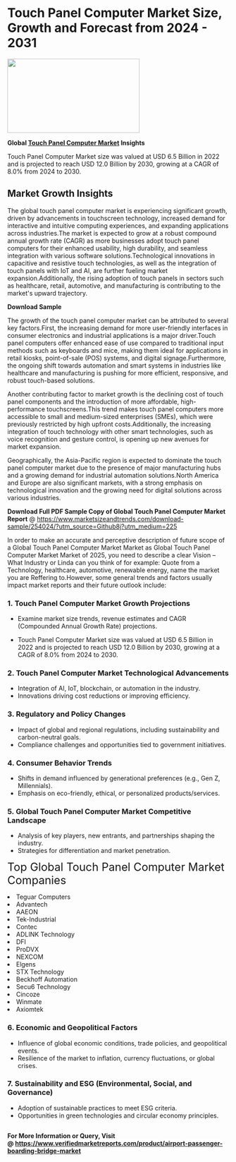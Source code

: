 <H1>Touch Panel Computer Market Size, Growth and Forecast from 2024 - 2031</H1><img class="aligncenter size-medium wp-image-584254" src="https://thirdeyenews.in/wp-content/uploads/2024/09/Global-Market-Research-300x168.jpeg" alt="" width="300" height="168" /><p><strong>Global&nbsp;<a href="https://www.marketsizeandtrends.com/download-sample/254024/?utm_source=Github8j?utm_medium=225">Touch Panel Computer Market</a> Insights</strong></p><p>Touch Panel Computer Market size was valued at USD 6.5 Billion in 2022 and is projected to reach USD 12.0 Billion by 2030, growing at a CAGR of 8.0% from 2024 to 2030.</p><p><h2>Market Growth Insights</h2> <p>The global touch panel computer market is experiencing significant growth, driven by advancements in touchscreen technology, increased demand for interactive and intuitive computing experiences, and expanding applications across industries.The market is expected to grow at a robust compound annual growth rate (CAGR) as more businesses adopt touch panel computers for their enhanced usability, high durability, and seamless integration with various software solutions.Technological innovations in capacitive and resistive touch technologies, as well as the integration of touch panels with IoT and AI, are further fueling market expansion.Additionally, the rising adoption of touch panels in sectors such as healthcare, retail, automotive, and manufacturing is contributing to the market's upward trajectory.</p> <p><strong>Download Sample</strong></p> <p>The growth of the touch panel computer market can be attributed to several key factors.First, the increasing demand for more user-friendly interfaces in consumer electronics and industrial applications is a major driver.Touch panel computers offer enhanced ease of use compared to traditional input methods such as keyboards and mice, making them ideal for applications in retail kiosks, point-of-sale (POS) systems, and digital signage.Furthermore, the ongoing shift towards automation and smart systems in industries like healthcare and manufacturing is pushing for more efficient, responsive, and robust touch-based solutions.</p> <p>Another contributing factor to market growth is the declining cost of touch panel components and the introduction of more affordable, high-performance touchscreens.This trend makes touch panel computers more accessible to small and medium-sized enterprises (SMEs), which were previously restricted by high upfront costs.Additionally, the increasing integration of touch technology with other smart technologies, such as voice recognition and gesture control, is opening up new avenues for market expansion.</p> <p>Geographically, the Asia-Pacific region is expected to dominate the touch panel computer market due to the presence of major manufacturing hubs and a growing demand for industrial automation solutions.North America and Europe are also significant markets, with a strong emphasis on technological innovation and the growing need for digital solutions across various industries.</p> <p><span class=""><strong>Download Full PDF Sample Copy of Global Touch Panel Computer Market Report</strong> @ <a href="https://www.marketsizeandtrends.com/download-sample/254024/?utm_source=Github8j?utm_medium=225" target="_blank">https://www.marketsizeandtrends.com/download-sample/254024/?utm_source=Github8j?utm_medium=225</a></span></p><p>In order to make an accurate and perceptive description of future scope of a Global&nbsp;Touch Panel Computer Market Market as Global&nbsp;Touch Panel Computer Market Market of 2025, you need to describe a clear Vision &ndash; What Industry or Linda can you think of for example: Quote from a Technology, healthcare, automotive, renewable energy, name the market you are Reffering to.However, some general trends and factors usually impact market reports and their future outlook include:</p><h3>1.&nbsp;<strong>Touch Panel Computer Market Growth Projections</strong></h3><ul><li>Examine market size trends, revenue estimates and CAGR (Compounded Annual Growth Rate) projections.</li><li><p>Touch Panel Computer Market size was valued at USD 6.5 Billion in 2022 and is projected to reach USD 12.0 Billion by 2030, growing at a CAGR of 8.0% from 2024 to 2030.</p></li></ul><h3>2.&nbsp;<strong>Touch Panel Computer Market Technological Advancements</strong></h3><ul><li>Integration of AI, IoT, blockchain, or automation in the industry.</li><li>Innovations driving cost reductions or improving efficiency.</li></ul><h3>3.&nbsp;<strong>Regulatory and Policy Changes</strong></h3><ul><li>Impact of global and regional regulations, including sustainability and carbon-neutral goals.</li><li>Compliance challenges and opportunities tied to government initiatives.</li></ul><h3>4.&nbsp;<strong>Consumer Behavior Trends</strong></h3><ul><li>Shifts in demand influenced by generational preferences (e.g., Gen Z, Millennials).</li><li>Emphasis on eco-friendly, ethical, or personalized products/services.</li></ul><h3>5.&nbsp;<strong>Global Touch Panel Computer Market Competitive Landscape</strong></h3><ul><li>Analysis of key players, new entrants, and partnerships shaping the industry.</li><li>Strategies for differentiation and market penetration.</li></ul><p data-pm-slice="1 1 []"><span style="color: inherit; font-family: inherit; font-size: 25px;">Top Global Touch Panel Computer Market Companies</span></p><div class="" data-test-id=""><p><li>Teguar Computers</li><li> Advantech</li><li> AAEON</li><li> Tek-Industrial</li><li> Contec</li><li> ADLINK Technology</li><li> DFI</li><li> ProDVX</li><li> NEXCOM</li><li> Elgens</li><li> STX Technology</li><li> Beckhoff Automation</li><li> Secu6 Technology</li><li> Cincoze</li><li> Winmate</li><li> Axiomtek</li></p></div><h3>6.&nbsp;<strong>Economic and Geopolitical Factors</strong></h3><ul><li>Influence of global economic conditions, trade policies, and geopolitical events.</li><li>Resilience of the market to inflation, currency fluctuations, or global crises.</li></ul><h3>7.&nbsp;<strong>Sustainability and ESG (Environmental, Social, and Governance)</strong></h3><ul><li>Adoption of sustainable practices to meet ESG criteria.</li><li>Opportunities in green technologies and circular economy principles.</li></ul><h2><strong style="font-size: 14px;">For More Information or Query, Visit @&nbsp;</strong><a style="background-color: #ffffff; font-size: 14px;" href="https://www.marketsizeandtrends.com/report/touch-panel-computer-market/" target="_blank">https://www.verifiedmarketreports.com/product/airport-passenger-boarding-bridge-market</a></h2>
